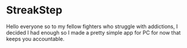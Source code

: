 # StreakStep
Hello everyone so to my fellow fighters who struggle with addictions, I decided I had enough so I made a pretty simple app for PC for now that keeps you accountable. 
